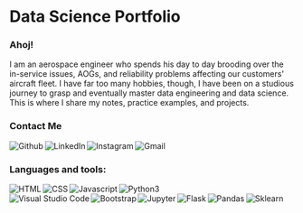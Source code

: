 # Data Science Portfolio

### Ahoj!
I am an aerospace engineer who spends his day to day brooding over the in-service issues, AOGs, and reliability problems affecting our customers' aircraft fleet. I have far too many hobbies, though, I have been on a studious journey to grasp and eventually master data engineering and data science. This is where I share my notes, practice examples, and projects.

### Contact Me
[<img src="https://img.shields.io/badge/GitHub-100000?style=for-the-badge&logo=github&logoColor=white" align=left alt="Github">][github]
[<img src="https://img.shields.io/badge/LinkedIn-0077B5?style=for-the-badge&logo=linkedin&logoColor=white" align=left alt="LinkedIn">][linkedin]
[<img src="https://img.shields.io/badge/Instagram-E4405F?style=for-the-badge&logo=instagram&logoColor=white" align=left alt="Instagram">][instagram]
[<img src="https://img.shields.io/badge/Gmail-D14836?style=for-the-badge&logo=gmail&logoColor=white" align=left alt="Gmail">][mailto]

<br />

### Languages and tools:
<img src="https://img.shields.io/badge/HTML5-E34F26?style=for-the-badge&logo=html5&logoColor=white" align=left alt="HTML">
<img src="https://img.shields.io/badge/CSS3-1572B6?style=for-the-badge&logo=css3&logoColor=white" align=left alt="CSS">
<img src="https://img.shields.io/badge/JavaScript-323330?style=for-the-badge&logo=javascript&logoColor=F7DF1E" align=left alt="Javascript">
<img src="https://img.shields.io/badge/Python-3776AB?style=for-the-badge&logo=python&logoColor=white" align=left alt="Python3">
<br />
<img src="https://img.shields.io/badge/Visual_Studio_Code-0078D4?style=for-the-badge&logo=visual%20studio%20code&logoColor=white" align=left alt="Visual Studio Code">
<img src="https://img.shields.io/badge/Bootstrap-563D7C?style=for-the-badge&logo=bootstrap&logoColor=white" align=left alt="Bootstrap">
<img src="https://img.shields.io/badge/Jupyter-F37626.svg?&style=for-the-badge&logo=Jupyter&logoColor=white" align=left alt="Jupyter">
<img src="https://img.shields.io/badge/Flask-000000?style=for-the-badge&logo=flask&logoColor=white" align=left alt="Flask">
<img src="https://img.shields.io/badge/Pandas-2C2D72?style=for-the-badge&logo=pandas&logoColor=white" align=left alt="Pandas">
<img src="https://img.shields.io/badge/scikit_learn-F7931E?style=for-the-badge&logo=scikit-learn&logoColor=white" align=left alt="Sklearn">


[github]: https://github.com/onionbloom
[instagram]: https://www.instagram.com/onionbloom/
[linkedin]: https://www.linkedin.com/in/mabdurro
[mailto]: mailto:abdurro.muhammad@gmail.com?subject=%5BGithub%20Contact%20Me%5D%20-




